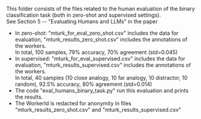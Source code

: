This folder consists of the files related to the human evaluation of the binary classification task (both in zero-shot and supervised settings). <br>
See Section 5 -- "Evaluating Humans and LLMs" in the paper <br>

* In zero-shot: "mturk_for_eval_zero_shot.csv" includes the data for evaluation, "mturk_results_zero_shot.csv" includes the annotations of the workers. <br>
In total, 100 samples, 79% accuracy, 70% agreement (std=0.045) <br>
* In supervised: "mturk_for_eval_supervised.csv" includes the data for evaluation, "mturk_results_supervised.csv" includes the annotations of the workers. <br>
In total, 40 samples (10 close analogy, 10 far analogy, 10 distractor, 10 random), 92.5% accuracy, 80% agreement (std=0.014) <br>
* The code "eval_humans_binary_task.py" run this evaluation and prints the results. <br>
* The WorkerId is redacted for anonymity in files "mturk_results_zero_shot.csv" and "mturk_results_supervised.csv"